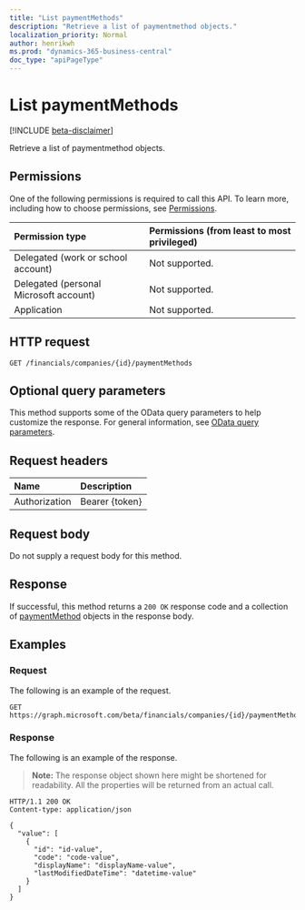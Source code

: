 ```yaml
---
title: "List paymentMethods"
description: "Retrieve a list of paymentmethod objects."
localization_priority: Normal
author: henrikwh
ms.prod: "dynamics-365-business-central"
doc_type: "apiPageType"
---
```


# List paymentMethods

[!INCLUDE [beta-disclaimer](../../includes/beta-disclaimer.md)]

Retrieve a list of paymentmethod objects.

## Permissions

One of the following permissions is required to call this API. To learn more, including how to choose permissions, see [Permissions](/graph/permissions-reference).

| Permission type                        | Permissions (from least to most privileged) |
|:---------------------------------------|:--------------------------------------------|
| Delegated (work or school account)     | Not supported. |
| Delegated (personal Microsoft account) | Not supported. |
| Application                            | Not supported. |

## HTTP request

<!-- { "blockType": "ignored" } -->

```http
GET /financials/companies/{id}/paymentMethods
```

## Optional query parameters

This method supports some of the OData query parameters to help customize the response. For general information, see [OData query parameters](/graph/query-parameters).

## Request headers

| Name      |Description|
|:----------|:----------|
| Authorization | Bearer {token} |

## Request body

Do not supply a request body for this method.

## Response

If successful, this method returns a `200 OK` response code and a collection of [paymentMethod](../resources/dynamics-paymentmethod.md) objects in the response body.

## Examples

### Request

The following is an example of the request.
<!-- {
  "blockType": "request",
  "name": "get_paymentmethods"
}-->

```http
GET https://graph.microsoft.com/beta/financials/companies/{id}/paymentMethods
```

### Response

The following is an example of the response.

> **Note:** The response object shown here might be shortened for readability. All the properties will be returned from an actual call.

<!-- {
  "blockType": "response",
  "truncated": true,
  "@odata.type": "microsoft.graph.paymentMethod",
  "isCollection": true
} -->

```http
HTTP/1.1 200 OK
Content-type: application/json

{
  "value": [
    {
      "id": "id-value",
      "code": "code-value",
      "displayName": "displayName-value",
      "lastModifiedDateTime": "datetime-value"
    }
  ]
}
```

<!-- uuid: 16cd6b66-4b1a-43a1-adaf-3a886856ed98
2019-02-04 14:57:30 UTC -->
<!-- {
  "type": "#page.annotation",
  "description": "List paymentMethods",
  "keywords": "",
  "section": "documentation",
  "tocPath": ""
}-->